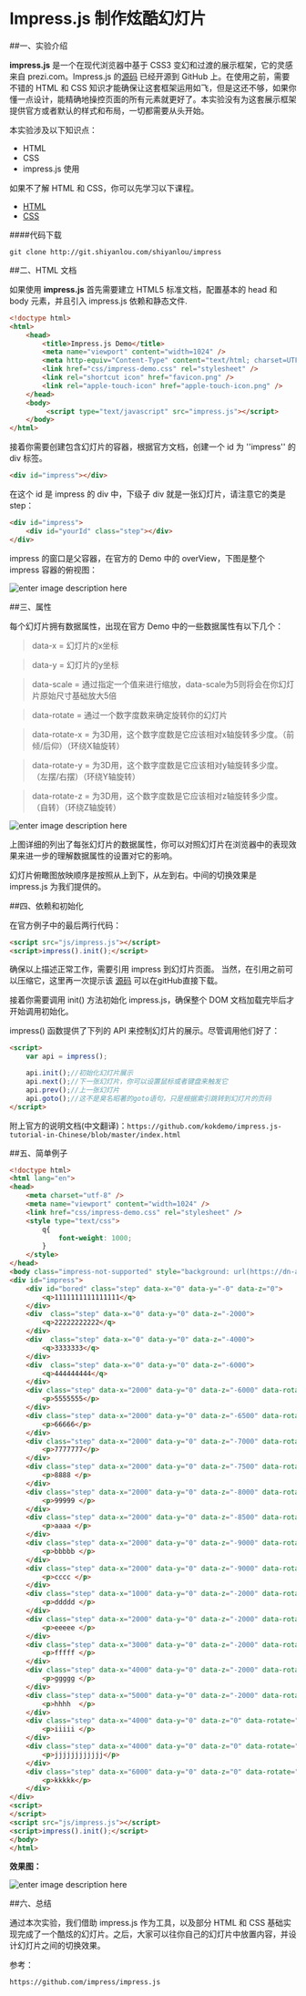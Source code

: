 # Impress.js 制作炫酷幻灯片

##一、实验介绍

**impress.js** 是一个在现代浏览器中基于 CSS3 变幻和过渡的展示框架，它的灵感来自 prezi.com。Impress.js 的[源码](https://github.com/bartaz/impress.js#impressjs) 已经开源到 GitHub 上。在使用之前，需要不错的 HTML 和 CSS 知识才能确保让这套框架运用如飞，但是这还不够，如果你懂一点设计，能精确地操控页面的所有元素就更好了。本实验没有为这套展示框架提供官方或者默认的样式和布局，一切都需要从头开始。

本实验涉及以下知识点：

- HTML
- CSS
- impress.js 使用

如果不了解 HTML 和 CSS，你可以先学习以下课程。

* [HTML](https://www.shiyanlou.com/courses/19)
* [CSS](https://www.shiyanlou.com/courses/53)


 

####代码下载
```
git clone http://git.shiyanlou.com/shiyanlou/impress
```





##二、HTML 文档

如果使用 **impress.js** 首先需要建立 HTML5 标准文档，配置基本的 head 和 body 元素，并且引入 impress.js 依赖和静态文件.

``` html
<!doctype html>
<html>
    <head>
        <title>Impress.js Demo</title>
        <meta name="viewport" content="width=1024" />
        <meta http-equiv="Content-Type" content="text/html; charset=UTF-8">
        <link href="css/impress-demo.css" rel="stylesheet" /> 
		<link rel="shortcut icon" href="favicon.png" />
		<link rel="apple-touch-icon" href="apple-touch-icon.png" />
    </head>
    <body>
		 <script type="text/javascript" src="impress.js"></script>
    </body>
</html>
```

接着你需要创建包含幻灯片的容器，根据官方文档，创建一个 id 为 ''impress''  的 div 标签。

``` html
<div id="impress"></div>
```

在这个 id 是 impress 的 div 中，下级子 div 就是一张幻灯片，请注意它的类是 step：

``` html
<div id="impress">
	<div id="yourId" class="step"></div>
</div>
```

impress 的窗口是父容器，在官方的 Demo 中的 overView，下图是整个 impress 容器的俯视图：

![enter image description here](https://dn-anything-about-doc.qbox.me/impress/imress.png)

##三、属性

每个幻灯片拥有数据属性，出现在官方 Demo 中的一些数据属性有以下几个：

>data-x = 幻灯片的x坐标 

>data-y = 幻灯片的y坐标

>data-scale = 通过指定一个值来进行缩放，data-scale为5则将会在你幻灯片原始尺寸基础放大5倍

>data-rotate = 通过一个数字度数来确定旋转你的幻灯片

>data-rotate-x = 为3D用，这个数字度数是它应该相对x轴旋转多少度。（前倾/后仰）（环绕X轴旋转）

>data-rotate-y = 为3D用，这个数字度数是它应该相对y轴旋转多少度。 （左摆/右摆）（环绕Y轴旋转）

>data-rotate-z = 为3D用，这个数字度数是它应该相对z轴旋转多少度。 （自转）（环绕Z轴旋转）

![enter image description here](https://dn-anything-about-doc.qbox.me/impress/impressExpress.png)

上图详细的列出了每张幻灯片的数据属性，你可以对照幻灯片在浏览器中的表现效果来进一步的理解数据属性的设置对它的影响。

幻灯片俯瞰图放映顺序是按照从上到下，从左到右。中间的切换效果是 impress.js 为我们提供的。

##四、依赖和初始化

在官方例子中的最后两行代码：

``` html
<script src="js/impress.js"></script>
<script>impress().init();</script>
```

确保以上描述正常工作，需要引用 impress 到幻灯片页面。
当然，在引用之前可以压缩它，这里再一次提示该 [源码](https://github.com/bartaz/impress.js#impressjs) 可以在gitHub直接下载。

接着你需要调用 init() 方法初始化 impress.js，确保整个 DOM 文档加载完毕后才开始调用初始化。

impress() 函数提供了下列的 API 来控制幻灯片的展示。尽管调用他们好了：

``` html
<script>
	var api = impress();

	api.init();//初始化幻灯片展示
	api.next();//下一张幻灯片，你可以设置鼠标或者键盘来触发它
	api.prev();//上一张幻灯片
	api.goto();//这不是臭名昭著的goto语句，只是根据索引跳转到幻灯片的页码
</script>
```

附上官方的说明文档(中文翻译)：`https://github.com/kokdemo/impress.js-tutorial-in-Chinese/blob/master/index.html`


##五、简单例子

``` html
<!doctype html>
<html lang="en">
<head>
    <meta charset="utf-8" />
    <meta name="viewport" content="width=1024" />
    <link href="css/impress-demo.css" rel="stylesheet" />
    <style type="text/css">
        q{
            font-weight: 1000;
        }
    </style>
</head>
<body class="impress-not-supported" style="background: url(https://dn-anything-about-doc.qbox.me/impress/psb.jpg) no-repeat center center;">
<div id="impress">
    <div id="bored" class="step" data-x="0" data-y="-0" data-z="0">
        <q>1111111111111111</q>
    </div>
    <div  class="step" data-x="0" data-y="0" data-z="-2000">
        <q>22222222222</q>
    </div>
    <div  class="step" data-x="0" data-y="0" data-z="-4000">
        <q>3333333</q>
    </div>
    <div  class="step" data-x="0" data-y="0" data-z="-6000">
        <q>444444444</q>
    </div>  
    <div class="step" data-x="2000" data-y="0" data-z="-6000" data-rotate="90" data-scale="2">
        <p>5555555</p>
    </div>    
    <div class="step" data-x="2000" data-y="0" data-z="-6500" data-rotate="180" data-scale="2">
        <p>66666</p>
    </div>
    <div class="step" data-x="2000" data-y="0" data-z="-7000" data-rotate="270" data-scale="2">
        <p>7777777</p>
    </div>
    <div class="step" data-x="2000" data-y="0" data-z="-7500" data-rotate="360" data-scale="2">
        <p>8888 </p>
    </div>
    <div class="step" data-x="2000" data-y="0" data-z="-8000" data-rotate="450" data-scale="2">
        <p>99999 </p>
    </div>
    <div class="step" data-x="2000" data-y="0" data-z="-8500" data-rotate="540" data-scale="2">
        <p>aaaa </p>
    </div>
    <div class="step" data-x="2000" data-y="0" data-z="-9000" data-rotate="630" data-scale="2">
        <p>bbbbb </p>
    </div>
    <div class="step" data-x="2000" data-y="0" data-z="-9000" data-rotate="720" data-scale="2">
        <p>cccc </p>
    </div>
    <div class="step" data-x="1000" data-y="0" data-z="-2000" data-rotate="0" data-scale="2">
        <p>ddddd </p>
    </div>
    <div class="step" data-x="2000" data-y="0" data-z="-2000" data-rotate="0" data-scale="2">
        <p>eeeee </p>
    </div>
    <div class="step" data-x="3000" data-y="0" data-z="-2000" data-rotate="0" data-scale="2">
        <p>fffff </p>
    </div> 
    <div class="step" data-x="4000" data-y="0" data-z="-2000" data-rotate="0" data-scale="2">
        <p>ggggg </p> 
    </div>
    <div class="step" data-x="5000" data-y="0" data-z="-2000" data-rotate="0" data-scale="2">
        <p>hhhh  </p>
    </div>
    <div class="step" data-x="4000" data-y="0" data-z="0" data-rotate="0" data-scale="4">
        <p>iiiii </p>
    </div>
    <div class="step" data-x="4000" data-y="0" data-z="0" data-rotate="0" data-rotate-x="-30" data-rotate-y="10" data-scale="5">
        <p>jjjjjjjjjjjj</p>
    </div> 
    <div class="step" data-x="6000" data-y="0" data-z="0" data-rotate="0" data-rotate-x="0" data-rotate-y="00" data-scale="5">
        <p>kkkkk</p>
    </div>                                                                  
</div>
<script>
</script>
<script src="js/impress.js"></script>
<script>impress().init();</script>
</body>
</html>

```

**效果图：**

![enter image description here](https://dn-anything-about-doc.qbox.me/impress/simpleDemo.png)

##六、总结

通过本次实验，我们借助 impress.js 作为工具，以及部分 HTML  和 CSS  基础实现完成了一个酷炫的幻灯片。之后，大家可以往你自己的幻灯片中放置内容，并设计幻灯片之间的切换效果。

参考：

`https://github.com/impress/impress.js`

